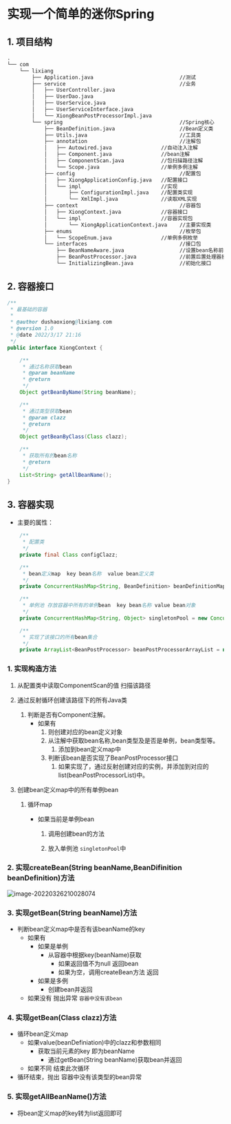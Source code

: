 # 实现一个简单的迷你Spring


## 1. 项目结构

```tex
.
└── com
    └── lixiang
        ├── Application.java                            //测试
        ├── service                                     //业务
        │   ├── UserController.java
        │   ├── UserDao.java
        │   ├── UserService.java
        │   ├── UserServiceInterface.java
        │   └── XiongBeanPostProcessorImpl.java
        └── spring                                      //Spring核心
            ├── BeanDefinition.java                     //Bean定义类
            ├── Utils.java                              //工具类
            ├── annotation                              //注解包
            │   ├── Autowired.java                //自动注入注解
            │   ├── Component.java                //bean注解
            │   ├── ComponentScan.java            //包扫描路径注解
            │   └── Scope.java                    //单例多例注解
            ├── config                                  //配置包
            │   ├── XiongApplicationConfig.java   //配置接口
            │   └── impl                          //实现
            │       ├── ConfigurationImpl.java    //配置类实现
            │       └── XmlImpl.java              //读取XML实现
            ├── context                                 //容器包
            │   ├── XiongContext.java             //容器接口
            │   └── impl                          //容器实现包    
            │       └── XiongApplicationContext.java    //主要实现类
            ├── enums                                   //枚举包
            │   └── ScopeEnum.java                //单例多例枚举
            └── interfaces                              //接口包
                ├── BeanNameAware.java                  //设置bean名称前置接口
                ├── BeanPostProcessor.java              //前置后置处理器接口
                └── InitializingBean.java               //初始化接口

```

## 2. 容器接口

```java
/**
 * 最基础的容器
 *
 * @author dushaoxiong@lixiang.com
 * @version 1.0
 * @date 2022/3/17 21:16
 */
public interface XiongContext {

    /**
     * 通过名称获取bean
     * @param beanName
     * @return
     */
    Object getBeanByName(String beanName);

    /**
     * 通过类型获取bean
     * @param clazz
     * @return
     */
    Object getBeanByClass(Class clazz);

    /**
     * 获取所有的bean名称
     * @return
     */
    List<String> getAllBeanName();
}
```

## 3. 容器实现

- 主要的属性：

```java
    /**
     * 配置类
     */
    private final Class configClazz;

    /**
     * bean定义map  key bean名称  value bean定义类
     */
    private ConcurrentHashMap<String, BeanDefinition> beanDefinitionMap = new ConcurrentHashMap<>();

    /**
     * 单例池 存放容器中所有的单例bean  key bean名称 value bean对象
     */
    private ConcurrentHashMap<String, Object> singletonPool = new ConcurrentHashMap<>();

    /**
     * 实现了该接口的所有bean集合
     */
    private ArrayList<BeanPostProcessor> beanPostProcessorArrayList = new ArrayList<>();
```



### 1. 实现构造方法

1. 从配置类中读取ComponentScan的值 扫描该路径
2. 通过反射循环创建该路径下的所有Java类

   1. 判断是否有Component注解。
      - 如果有
        1. 则创建对应的bean定义对象
        2. 从注解中获取bean名称,bean类型及是否是单例，bean类型等。
           1. 添加到bean定义map中
        3. 判断该bean是否实现了BeanPostProcessor接口
           1. 如果实现了，通过反射创建对应的实例，并添加到对应的list(beanPostProcessorList)中。

3. 创建bean定义map中的所有单例bean
   1. 循环map
      - 如果当前是单例bean

          1. 调用创建bean的方法

          2. 放入单例池 `singletonPool`中

### 2. 实现createBean(String beanName,BeanDifinition beanDefinition)方法

![image-20220326210028074](https://images-1301128659.cos.ap-beijing.myqcloud.com/image-20220326210028074.png)

### 3. 实现getBean(String beanName)方法

- 判断bean定义map中是否有该beanName的key
    - 如果有
        - 如果是单例
            - 从容器中根据key(beanName)获取
                - 如果返回值不为null 返回bean
                - 如果为空，调用createBean方法 返回
        - 如果是多例
            - 创建bean并返回
    - 如果没有 抛出异常 `容器中没有该bean`

### 4. 实现getBean(Class clazz)方法

- 循环bean定义map
  - 如果value(beanDefiniation)中的clazz和参数相同
    - 获取当前元素的key 即为beanName
      - 通过getBean(String beanName)获取bean并返回
  - 如果不同 结束此次循环
- 循环结束，抛出 容器中没有该类型的bean异常

### 5. 实现getAllBeanName()方法

- 将bean定义map的key转为list返回即可
